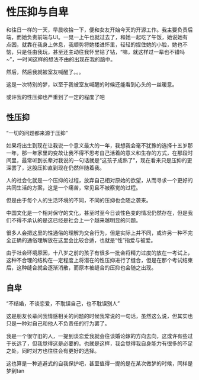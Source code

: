 # 性压抑与自卑

和往日一样的一天，早晨收拾一下，便和女友开始今天的开源工作。我主要负责后端，而她负责前端与UI。一晃一上午也就过去了，和她一起吃了午饭，她说她有点困，就靠在我身上休息，我顺势将她搂进怀里，轻轻的捏住她的小脸，她也不恼，只是任由我玩，甚至还主动往我怀里钻了钻，“嘛，就这样过一辈也不错吗~”，一时间这样的想法不由的出现在我的脑中。

然后，然后我就被室友喊醒了。。。

这是一次特别的梦，以至于我被室友喊醒的时候还能看到心头的一丝暖意。

或许我的性压抑也严重到了一定的程度了吧

## 性压抑

“一切的问题都来源于压抑”

如果将出生到现在让我说一个意义最大的一年，我想我会毫不犹豫的选择十五岁那一年，那一年家里的变故让我不得不思考自己活着的意义和生存的方式，在那段时间里，最常听到长辈对我说的一句话就是“这孩子成熟了”，现在看来只是压抑的更深罢了，这股压抑直到现在仍然伴随着我。

人的社会化就是一个压抑的过程，放弃自己相对原始的欲望，从而寻求一个更好的共同生活的方案，这是一个痛苦，常见且不被察觉的过程。

但是由于每个人的生活环境的不同，不同的压抑也会随之袭来。

中国文化是一个相对保守的文化，甚至时至今日谈性色变的情况仍然存在，但是我们不得不承认的是这已经是社会上一个越来越明显的问题。

很多人会把这里的性通俗的理解为交合行为，但是实际上并不同，或许另一种不完全正确的通俗理解放在这里会比较合适，也就是“性”指爱与被爱。

由于社会环境原因，十八岁之前的孩子有很多一批会将精力过度的放在一考试上，这种不合理的结构在一定程度上将潜在的性压抑进行了缝合，但是在那个考试结束后，这种缝合就会逐渐消散，而原本被缝合的压抑也会随之出现。

## 自卑

“不结婚，不谈恋爱，不耽误自己，也不耽误别人”

这是朋友长辈问我情感相关的问题的时候我常说的一句话，虽然这么说，但其实也只是一种对自己和他人不负责任的行为罢了。

我是一个很守旧的人，一提到谈恋爱我就会往谈婚论嫁的方向去向，这或许有些过于长远了，但我觉得这是必要的。也就是这样，我会觉得我自身能力有很多的不足之处，同时对方也往往会有更好的选择。

这也算是一种逃避式的自我保护吧，甚至值得一提的是在某次做梦的时候，同样是梦到tan



